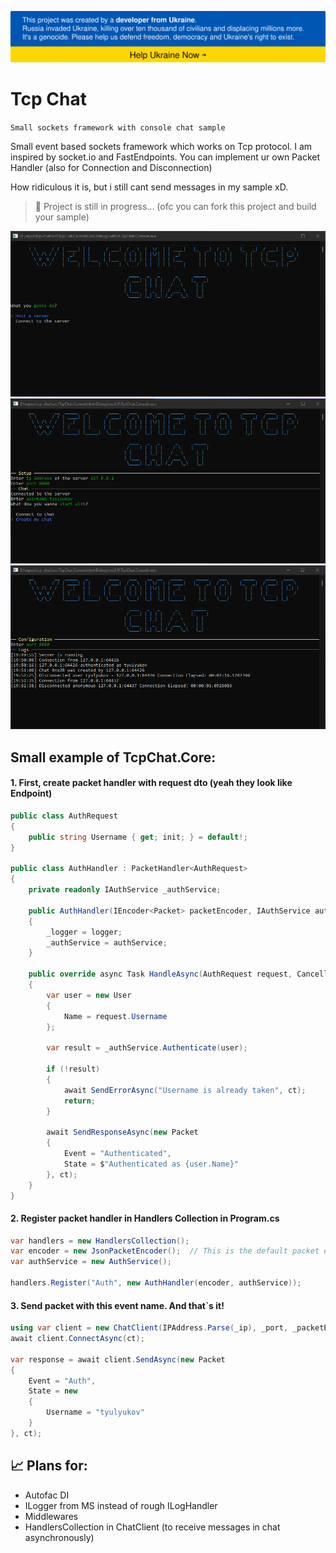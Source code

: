 [![Stand With Ukraine](https://raw.githubusercontent.com/vshymanskyy/StandWithUkraine/main/banner-direct-single.svg)](https://stand-with-ukraine.pp.ua)

# Tcp Chat
`Small sockets framework with console chat sample`

Small event based sockets framework which works on Tcp protocol. I am inspired by socket.io and FastEndpoints. You can implement ur own Packet Handler (also for Connection and Disconnection)

How ridiculous it is, but i still cant send messages in my sample xD.

> 🚧 Project is still in progress... (ofc you can fork this project and build your sample)

![Main menu](docs/assets/1.png)
![Client](docs/assets/2.png)
![Server](docs/assets/3.png)

## Small example of TcpChat.Core:

#### 1. First, create packet handler with request dto (yeah they look like Endpoint)
```csharp
public class AuthRequest
{
    public string Username { get; init; } = default!;
}

public class AuthHandler : PacketHandler<AuthRequest>
{
    private readonly IAuthService _authService;

    public AuthHandler(IEncoder<Packet> packetEncoder, IAuthService authService) : base(packetEncoder)
    {
        _logger = logger;
        _authService = authService;
    }

    public override async Task HandleAsync(AuthRequest request, CancellationToken ct)
    {
        var user = new User
        {
            Name = request.Username
        };

        var result = _authService.Authenticate(user);

        if (!result)
        {
            await SendErrorAsync("Username is already taken", ct);
            return;
        }
        
        await SendResponseAsync(new Packet
        {
            Event = "Authenticated",
            State = $"Authenticated as {user.Name}"
        }, ct);
    }
}
```


#### 2. Register packet handler in Handlers Collection in Program.cs
```csharp
var handlers = new HandlersCollection();
var encoder = new JsonPacketEncoder();  // This is the default packet encoder, you can implement ur own (maybe Xml or smth)
var authService = new AuthService(); 

handlers.Register("Auth", new AuthHandler(encoder, authService));
```

#### 3. Send packet with this event name. And that`s it!
```csharp
using var client = new ChatClient(IPAddress.Parse(_ip), _port, _packetEncoder);
await client.ConnectAsync(ct);

var response = await client.SendAsync(new Packet
{
    Event = "Auth",
    State = new
    {
        Username = "tyulyukov"
    }
}, ct);
```

## 📈 Plans for:
- Autofac DI
- ILogger from MS instead of rough ILogHandler
- Middlewares
- HandlersCollection in ChatClient (to receive messages in chat asynchronously)